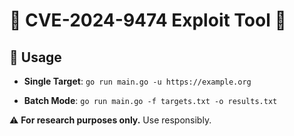 # 🌟 CVE-2024-9474 Exploit Tool 🌟

## 🔧 **Usage**

- **Single Target**:
  `go run main.go -u https://example.org`

- **Batch Mode**:
  `go run main.go -f targets.txt -o results.txt`

⚠️ **For research purposes only.** Use responsibly.